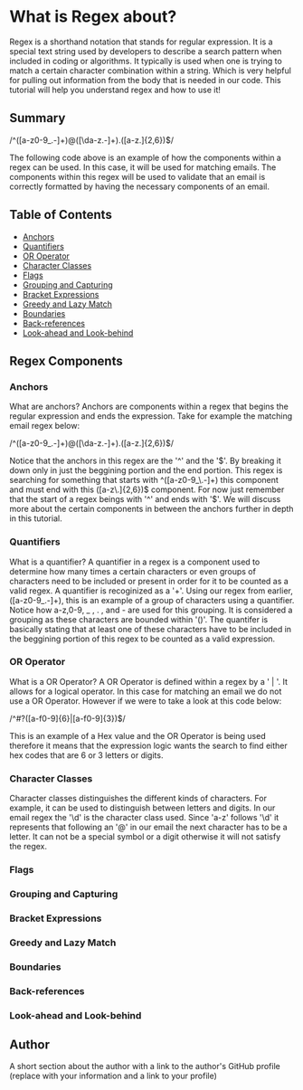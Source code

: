 # What is Regex about?

Regex is a shorthand notation that stands for regular expression.
It is a special text string used by developers to describe a search pattern
when included in coding or algorithms. It typically is used when one is trying
to match a certain character combination within a string. Which is very helpful for pulling out information from the body that is needed in our code. This tutorial will help you understand regex and how to use it!

## Summary

/^([a-z0-9_\.-]+)@([\da-z\.-]+)\.([a-z\.]{2,6})$/

The following code above is an example of how the components within a regex can be used.
In this case, it will be used for matching emails. The components within this regex will be used to validate that an email is correctly formatted by having the necessary components of an email. 

## Table of Contents

- [Anchors](#anchors)
- [Quantifiers](#quantifiers)
- [OR Operator](#or-operator)
- [Character Classes](#character-classes)
- [Flags](#flags)
- [Grouping and Capturing](#grouping-and-capturing)
- [Bracket Expressions](#bracket-expressions)
- [Greedy and Lazy Match](#greedy-and-lazy-match)
- [Boundaries](#boundaries)
- [Back-references](#back-references)
- [Look-ahead and Look-behind](#look-ahead-and-look-behind)

## Regex Components

### Anchors

What are anchors? Anchors are components within a regex that begins the regular expression and ends the expression. Take for example the matching email regex below:

/^([a-z0-9_\.-]+)@([\da-z\.-]+)\.([a-z\.]{2,6})$/

Notice that the anchors in this regex are the '^' and the '$'. By breaking it down only in just the beggining portion and the end portion. This regex is searching for something that starts with ^([a-z0-9_\.-]+) this component and must end with this ([a-z\.]{2,6})$ component. For now just remember that the start of a regex beings with '^' and ends with '$'. We will discuss more about the certain components in between the anchors further in depth in this tutorial. 

### Quantifiers

What is a quantifier? A quantifier in a regex is a component used to determine how many times a certain characters or even groups of characters need to be included or present in order for it to be counted as a valid regex. A quantifier is recoginized as a '+'. Using our regex from earlier, ([a-z0-9_\.-]+), this is an example of a group of characters using a quantifier. Notice how a-z,0-9, _ , . , and - are used for this grouping. It is considered a grouping as these characters are bounded within '()'. The quantifer is basically stating that at least one of these characters have to be included in the beggining portion of this regex to be counted as a valid expression. 

### OR Operator

What is a OR Operator? A OR Operator is defined within a regex by a ' | '. It allows for a logical operator. In this case for matching an email we do not use a OR Operator. However if we were to take a look at this code below: 

/^#?([a-f0-9]{6}|[a-f0-9]{3})$/

This is an example of a Hex value and the OR Operator is being used therefore it means that the expression logic wants the search to find either hex codes that are 6 or 3 letters or digits. 

### Character Classes

Character classes distinguishes the different kinds of characters. For example, it can be used to distinguish between letters and digits. In our email regex the '\d' is the character class used. Since 'a-z' follows '\d' it represents that following an '@' in our email the next character has to be a letter. It can not be a special symbol or a digit otherwise it will not satisfy the regex. 

### Flags

### Grouping and Capturing

### Bracket Expressions

### Greedy and Lazy Match

### Boundaries

### Back-references

### Look-ahead and Look-behind

## Author

A short section about the author with a link to the author's GitHub profile (replace with your information and a link to your profile)
